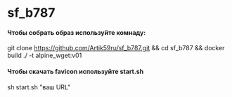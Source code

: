 sf_b787
=======

#### Чтобы собрать образ используйте комнаду: 
git clone https://github.com/Artik59ru/sf_b787.git && cd sf_b787 && docker build ./ -t alpine_wget:v01

#### Чтобы скачать favicon используйте start.sh
sh start.sh "ваш URL"
